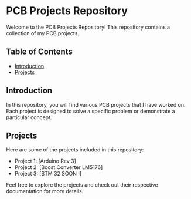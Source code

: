 # PCB Projects Repository

Welcome to the PCB Projects Repository! This repository contains a collection of my PCB projects.

## Table of Contents

- [Introduction](#introduction)
- [Projects](#projects)


## Introduction

In this repository, you will find various PCB projects that I have worked on. Each project is designed to solve a specific problem or demonstrate a particular concept.

## Projects

Here are some of the projects included in this repository:

- Project 1: [Arduino Rev 3]
- Project 2: [Boost Converter LM5176]
- Project 3: [STM 32 SOON !]

Feel free to explore the projects and check out their respective documentation for more details.
